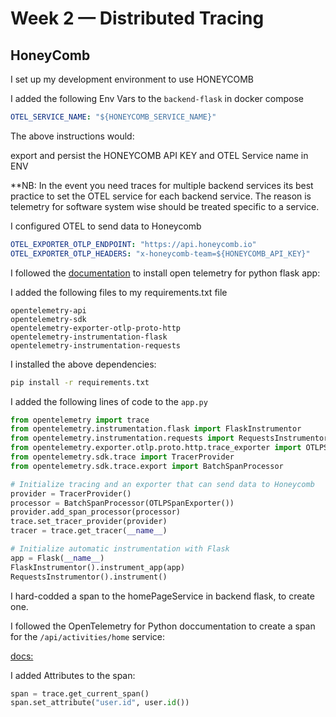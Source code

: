 # Week 2 — Distributed Tracing

## HoneyComb

I set up my development environment to use HONEYCOMB

I added the following Env Vars to the `backend-flask` in docker compose

```yml
OTEL_SERVICE_NAME: "${HONEYCOMB_SERVICE_NAME}"
```
The above instructions would:

export and persist the HONEYCOMB API KEY and OTEL Service name in ENV

**NB: In the event you need traces for multiple backend services its best practice to set the OTEL service for each backend service. The reason is telemetry for software system wise should be treated specific to a service.

I configured OTEL to send data to Honeycomb

```yml
OTEL_EXPORTER_OTLP_ENDPOINT: "https://api.honeycomb.io"
OTEL_EXPORTER_OTLP_HEADERS: "x-honeycomb-team=${HONEYCOMB_API_KEY}"
```

I followed the [documentation](https://docs.honeycomb.io/quickstart/#step-3-instrument-your-application-to-send-telemetry-data-to-honeycomb) to install open telemetry for python flask app:

I added the following files to my requirements.txt file

```
opentelemetry-api 
opentelemetry-sdk 
opentelemetry-exporter-otlp-proto-http 
opentelemetry-instrumentation-flask 
opentelemetry-instrumentation-requests
```

I installed the above dependencies:

```sh
pip install -r requirements.txt
```

I added the following lines of code to the `app.py`

```py
from opentelemetry import trace
from opentelemetry.instrumentation.flask import FlaskInstrumentor
from opentelemetry.instrumentation.requests import RequestsInstrumentor
from opentelemetry.exporter.otlp.proto.http.trace_exporter import OTLPSpanExporter
from opentelemetry.sdk.trace import TracerProvider
from opentelemetry.sdk.trace.export import BatchSpanProcessor
```


```py
# Initialize tracing and an exporter that can send data to Honeycomb
provider = TracerProvider()
processor = BatchSpanProcessor(OTLPSpanExporter())
provider.add_span_processor(processor)
trace.set_tracer_provider(provider)
tracer = trace.get_tracer(__name__)
```

```py
# Initialize automatic instrumentation with Flask
app = Flask(__name__)
FlaskInstrumentor().instrument_app(app)
RequestsInstrumentor().instrument()
```

I hard-codded a span to the homePageService in backend flask, to  create one.

I followed the OpenTelemetry for Python doccumentation to create a span for the `/api/activities/home` service:

[docs:](https://docs.honeycomb.io/getting-data-in/opentelemetry/python/)

I added Attributes to the span:

```py
span = trace.get_current_span()
span.set_attribute("user.id", user.id())
```





